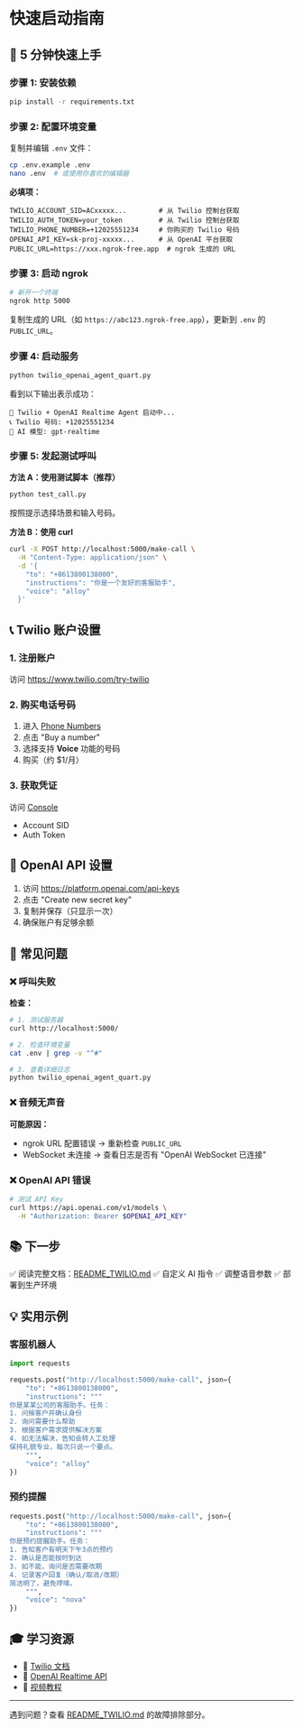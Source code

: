 # 快速启动指南

## 🚀 5 分钟快速上手

### 步骤 1: 安装依赖

```bash
pip install -r requirements.txt
```

### 步骤 2: 配置环境变量

复制并编辑 `.env` 文件：

```bash
cp .env.example .env
nano .env  # 或使用你喜欢的编辑器
```

**必填项：**
```env
TWILIO_ACCOUNT_SID=ACxxxxx...        # 从 Twilio 控制台获取
TWILIO_AUTH_TOKEN=your_token         # 从 Twilio 控制台获取
TWILIO_PHONE_NUMBER=+12025551234     # 你购买的 Twilio 号码
OPENAI_API_KEY=sk-proj-xxxxx...      # 从 OpenAI 平台获取
PUBLIC_URL=https://xxx.ngrok-free.app  # ngrok 生成的 URL
```

### 步骤 3: 启动 ngrok

```bash
# 新开一个终端
ngrok http 5000
```

复制生成的 URL（如 `https://abc123.ngrok-free.app`），更新到 `.env` 的 `PUBLIC_URL`。

### 步骤 4: 启动服务

```bash
python twilio_openai_agent_quart.py
```

看到以下输出表示成功：
```
🚀 Twilio + OpenAI Realtime Agent 启动中...
📞 Twilio 号码: +12025551234
🤖 AI 模型: gpt-realtime
```

### 步骤 5: 发起测试呼叫

**方法 A：使用测试脚本（推荐）**

```bash
python test_call.py
```

按照提示选择场景和输入号码。

**方法 B：使用 curl**

```bash
curl -X POST http://localhost:5000/make-call \
  -H "Content-Type: application/json" \
  -d '{
    "to": "+8613800138000",
    "instructions": "你是一个友好的客服助手",
    "voice": "alloy"
  }'
```

## 📞 Twilio 账户设置

### 1. 注册账户
访问 https://www.twilio.com/try-twilio

### 2. 购买电话号码
1. 进入 [Phone Numbers](https://console.twilio.com/us1/develop/phone-numbers/manage/incoming)
2. 点击 "Buy a number"
3. 选择支持 **Voice** 功能的号码
4. 购买（约 $1/月）

### 3. 获取凭证
访问 [Console](https://console.twilio.com/)
- Account SID
- Auth Token

## 🔑 OpenAI API 设置

1. 访问 https://platform.openai.com/api-keys
2. 点击 "Create new secret key"
3. 复制并保存（只显示一次）
4. 确保账户有足够余额

## 🐛 常见问题

### ❌ 呼叫失败

**检查：**
```bash
# 1. 测试服务器
curl http://localhost:5000/

# 2. 检查环境变量
cat .env | grep -v "^#"

# 3. 查看详细日志
python twilio_openai_agent_quart.py
```

### ❌ 音频无声音

**可能原因：**
- ngrok URL 配置错误 → 重新检查 `PUBLIC_URL`
- WebSocket 未连接 → 查看日志是否有 "OpenAI WebSocket 已连接"

### ❌ OpenAI API 错误

```bash
# 测试 API Key
curl https://api.openai.com/v1/models \
  -H "Authorization: Bearer $OPENAI_API_KEY"
```

## 📚 下一步

✅ 阅读完整文档：[README_TWILIO.md](README_TWILIO.md)
✅ 自定义 AI 指令
✅ 调整语音参数
✅ 部署到生产环境

## 💡 实用示例

### 客服机器人

```python
import requests

requests.post("http://localhost:5000/make-call", json={
    "to": "+8613800138000",
    "instructions": """
你是某某公司的客服助手。任务：
1. 问候客户并确认身份
2. 询问需要什么帮助
3. 根据客户需求提供解决方案
4. 如无法解决，告知会转人工处理
保持礼貌专业，每次只说一个要点。
    """,
    "voice": "alloy"
})
```

### 预约提醒

```python
requests.post("http://localhost:5000/make-call", json={
    "to": "+8613800138000",
    "instructions": """
你是预约提醒助手。任务：
1. 告知客户有明天下午3点的预约
2. 确认是否能按时到达
3. 如不能，询问是否需要改期
4. 记录客户回复（确认/取消/改期）
简洁明了，避免啰嗦。
    """,
    "voice": "nova"
})
```

## 🎓 学习资源

- 📖 [Twilio 文档](https://www.twilio.com/docs/voice)
- 📖 [OpenAI Realtime API](https://platform.openai.com/docs/guides/realtime)
- 🎥 [视频教程](https://www.youtube.com/results?search_query=twilio+openai)

---

遇到问题？查看 [README_TWILIO.md](README_TWILIO.md) 的故障排除部分。

